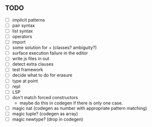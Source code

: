 
## TODO

- [ ] implicit patterns
- [ ] pair syntax
- [ ] list syntax
- [ ] operators
- [ ] import
- [ ] some solution for + (classes? ambiguity?)
- [ ] surface execution failure in the editor
- [ ] write js files in out
- [ ] detect extra clauses
- [ ] test framework
- [ ] decide what to do for erasure
- [ ] type at point
- [ ] repl
- [ ] LSP
- [ ] don't match forced constructors
  - maybe do this in codegen if there is only one case.
- [ ] magic nat (codegen as number with appropriate pattern matching)
- [ ] magic tuple? (codegen as array)
- [ ] magic newtype? (drop in codegen)
